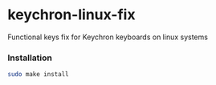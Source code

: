 # keychron-linux-fix
Functional keys fix for Keychron keyboards on linux systems

### Installation

```sh
sudo make install
```
